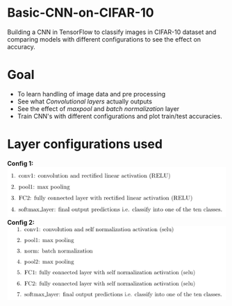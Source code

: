 # Basic-CNN-on-CIFAR-10
Building a CNN in TensorFlow to classify images in CIFAR-10 dataset and comparing models with different configurations to see the effect on accuracy.

# Goal 
* To learn handling of image data and pre processing
* See what *Convolutional layers* actually outputs
* See the effect of *maxpool* and *batch normalization* layer
* Train CNN's with different configurations and plot train/test accuracies.

# Layer configurations used 
**Config 1:**
![alt text](config1.png)
**Config 2:**
![alt text](config2.png)

